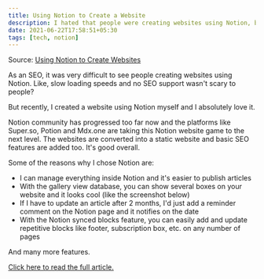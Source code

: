 ```yaml
---
title: Using Notion to Create a Website
description: I hated that people were creating websites using Notion, but now I love it.
date: 2021-06-22T17:58:51+05:30
tags: [tech, notion]
---
```


Source: [Using Notion to Create Websites](https://compile.blog/create-websites-using-notion/)

As an SEO, it was very difficult to see people creating websites using Notion. Like, slow loading speeds and no SEO support wasn't scary to people?

But recently, I created a website using Notion myself and I absolutely love it.

Notion community has progressed too far now and the platforms like Super.so, Potion and Mdx.one are taking this Notion website game to the next level. The websites are converted into a static website and basic SEO features are added too. It's good overall.

Some of the reasons why I chose Notion are:

- I can manage everything inside Notion and it's easier to publish articles
- With the gallery view database, you can show several boxes on your website and it looks cool (like the screenshot below)
- If I have to update an article after 2 months, I'd just add a reminder comment on the Notion page and it notifies on the date
- With the Notion synced blocks feature, you can easily add and update repetitive blocks like footer, subscription box, etc. on any number of pages

And many more features.

[Click here to read the full article.](https://compile.blog/create-websites-using-notion/)
